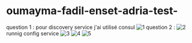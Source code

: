 # oumayma-fadil-enset-adria-test-
question 1 : 
pour discovery service  j'ai utilisé consul 
![1](https://github.com/Fadil-Oumayma/oumayma-fadil-enset-adria-test/assets/94223365/3777be32-8bc9-4259-8df7-e62f724bed5c)
question 2 :
![2](https://github.com/Fadil-Oumayma/oumayma-fadil-enset-adria-test/assets/94223365/1f0587bc-a630-4f8c-ae8c-9876a79bc793)
runnig config service 
![3](https://github.com/Fadil-Oumayma/oumayma-fadil-enset-adria-test/assets/94223365/75a248bb-0c3a-404c-a007-3434ba7957b5)
![4](https://github.com/Fadil-Oumayma/oumayma-fadil-enset-adria-test/assets/94223365/a9d4af84-5dd1-478b-a64c-1443f5597a4b)
![5](https://github.com/Fadil-Oumayma/oumayma-fadil-enset-adria-test/assets/94223365/a7a70e66-0795-41be-a68f-e91bc4dfeff8)




